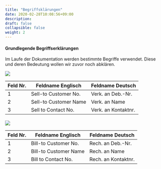```yaml
---
title: "Begriffsklärungen"
date: 2020-02-28T10:08:56+09:00
description: 
draft: false
collapsible: false
weight: 2
---
```


#### Grundlegende Begriffserklärungen

Im Laufe der Dokumentation werden bestimmte Begriffe verwendet. Diese und deren Bedeutung wollen wir zuvor noch abklären.

![](/images/connectornav/matrix/def1.png)

| **Feld Nr.** | **Feldname Englisch** | **Feldname Deutsch** |
|--------------|-----------------------|----------------------|
| 1            | Sell-to Customer No.  | Verk. an Deb.-Nr.    |
| 2            | Sell-to Customer Name | Verk. an Name        |
| 3            | Sell to Contact No.   | Verk. an Kontaktnr.  |
####
![](/images/connectornav/matrix/def2.png)

| **Feld Nr.** | **Feldname Englisch** | **Feldname Deutsch** |
|--------------|-----------------------|----------------------|
| 1            | Bill-to Customer No.  | Rech. an Deb.-Nr.    |
| 2            | Bill-to Customer Name | Rech. an Name        |
| 3            | Bill to Contact No.   | Rech. an Kontaktnr.  |

